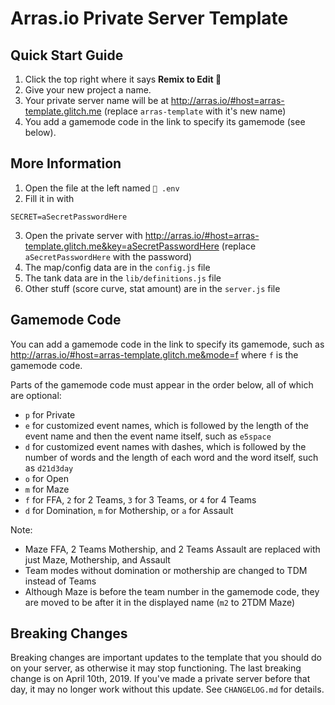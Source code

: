 # Arras.io Private Server Template

## Quick Start Guide

1. Click the top right where it says **Remix to Edit :microphone:**
2. Give your new project a name.
3. Your private server name will be at <http://arras.io/#host=arras-template.glitch.me> (replace `arras-template` with it's new name)
4. You add a gamemode code in the link to specify its gamemode (see below).

## More Information

1. Open the file at the left named `🔑 .env`
2. Fill it in with
```
SECRET=aSecretPasswordHere
```
3. Open the private server with <http://arras.io/#host=arras-template.glitch.me&key=aSecretPasswordHere> (replace `aSecretPasswordHere` with the password)
4. The map/config data are in the `config.js` file
5. The tank data are in the `lib/definitions.js` file
6. Other stuff (score curve, stat amount) are in the `server.js` file

## Gamemode Code

You can add a gamemode code in the link to specify its gamemode, such as <http://arras.io/#host=arras-template.glitch.me&mode=f> where `f` is the gamemode code.

Parts of the gamemode code must appear in the order below, all of which are optional:
- `p` for Private
- `e` for customized event names, which is followed by the length of the event name and then the event name itself, such as `e5space`
- `d` for customized event names with dashes, which is followed by the number of words and the length of each word and the word itself, such as `d21d3day`
- `o` for Open
- `m` for Maze
- `f` for FFA, `2` for 2 Teams, `3` for 3 Teams, or `4` for 4 Teams
- `d` for Domination, `m` for Mothership, or `a` for Assault

Note:
- Maze FFA, 2 Teams Mothership, and 2 Teams Assault are replaced with just Maze, Mothership, and Assault
- Team modes without domination or mothership are changed to TDM instead of Teams
- Although Maze is before the team number in the gamemode code, they are moved to be after it in the displayed name (`m2` to 2TDM Maze)
 
## Breaking Changes

Breaking changes are important updates to the template that you should do on your server, as otherwise it may stop functioning. The last breaking change is on April 10th, 2019. If you've made a private server before that day, it may no longer work without this update. See `CHANGELOG.md` for details.